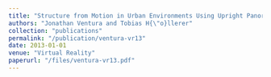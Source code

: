 ```yaml
---
title: "Structure from Motion in Urban Environments Using Upright Panoramas"
authors: "Jonathan Ventura and Tobias H{\"o}llerer"
collection: "publications"
permalink: "/publication/ventura-vr13"
date: 2013-01-01
venue: "Virtual Reality"
paperurl: "/files/ventura-vr13.pdf"
---
```

